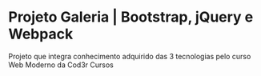 # Projeto Galeria | Bootstrap, jQuery e Webpack
 Projeto que integra conhecimento adquirido das 3 tecnologias pelo curso Web Moderno da Cod3r Cursos
